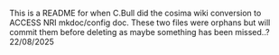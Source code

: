 This is a README for when C.Bull did the cosima wiki conversion to ACCESS NRI mkdoc/config doc. These two files were orphans but will commit them before deleting as maybe something has been missed..? 22/08/2025
